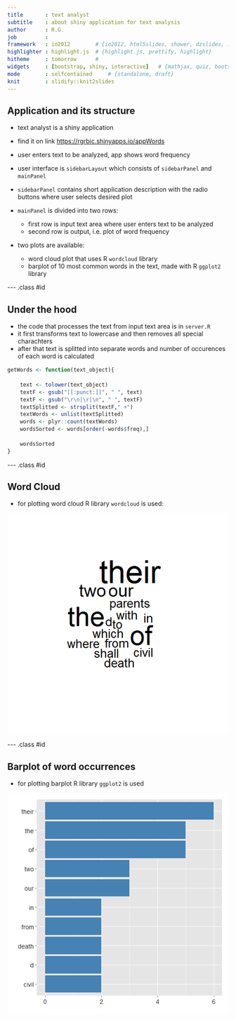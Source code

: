 ```yaml
---
title       : text analyst
subtitle    : about shiny application for text analysis
author      : R.G.
job         : 
framework   : io2012        # {io2012, html5slides, shower, dzslides, ...}
highlighter : highlight.js  # {highlight.js, prettify, highlight}
hitheme     : tomorrow      # 
widgets     : [bootstrap, shiny, interactive]   # {mathjax, quiz, bootstrap}
mode        : selfcontained     # {standalone, draft}
knit        : slidify::knit2slides
---
```


## Application and its structure

* text analyst is a shiny application
* find it on link https://rgrbic.shinyapps.io/appWords
* user enters text to be analyzed, app shows word frequency 

* user interface is <code>sidebarLayout</code> which consists of <code>sidebarPanel</code> and <code>mainPanel</code>
* <code>sidebarPanel</code> contains short application description with the radio buttons where user selects desired plot
* <code>mainPanel</code> is divided into two rows:
    + first row is input text area where user enters text to be analyzed
    + second row is output, i.e. plot of word frequency
* two plots are available:
    + word cloud plot that uses R <code>wordcloud</code> library
    + barplot of 10 most common words in the text, made with R <code>ggplot2</code> library

--- .class #id 

## Under the hood

* the code that processes the text from input text area is in <code>server.R</code>
* it first transforms text to lowercase and then removes all special charachters
* after that text is splitted into separate words and number of occurences of each word is calculated


```r
getWords <- function(text_object){
    
    text <- tolower(text_object)
    textF <- gsub("[[:punct:]]", " ", text)
    textF <- gsub("\r\n|\r|\n", " ", textF)
    textSplitted <- strsplit(textF," +")
    textWords <- unlist(textSplitted)    
    words <- plyr::count(textWords)    
    wordsSorted <- words[order(-words$freq),]
    
    wordsSorted
}
```

--- .class #id


## Word Cloud

* for plotting word cloud R library <code>wordcloud</code> is used:

<img src="assets/fig/wcloud-1.png" title="plot of chunk wcloud" alt="plot of chunk wcloud" style="display: block; margin: auto;" />

--- .class #id

## Barplot of word occurrences

* for plotting barplot R library <code>ggplot2</code> is used

<img src="assets/fig/barp-1.png" title="plot of chunk barp" alt="plot of chunk barp" style="display: block; margin: auto;" />

